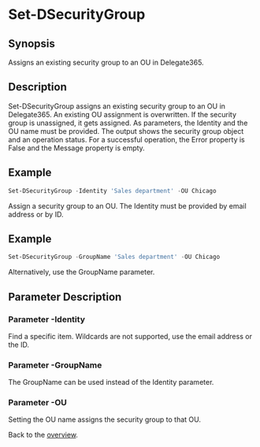# Set-DSecurityGroup

## Synopsis
Assigns an existing security group to an OU in Delegate365.

## Description
Set-DSecurityGroup assigns an existing security group to an OU in Delegate365.
An existing OU assignment is overwritten. If the security group is unassigned, it gets assigned.
As parameters, the Identity and the OU name must be provided. 
The output shows the security group object and an operation status.
For a successful operation, the Error property is False and the Message property is empty.

## Example
```powershell
Set-DSecurityGroup -Identity 'Sales department' -OU Chicago
```
Assign a security group to an OU. The Identity must be provided by email address or by ID.

## Example
```powershell
Set-DSecurityGroup -GroupName 'Sales department' -OU Chicago
```
Alternatively, use the GroupName parameter.

## Parameter Description
### Parameter -Identity
Find a specific item. Wildcards are not supported, use the email address or the ID.
### Parameter -GroupName
The GroupName can be used instead of the Identity parameter.
### Parameter -OU
Setting the OU name assigns the security group to that OU.

Back to the [overview](https://github.com/delegate365/PowerShell).
